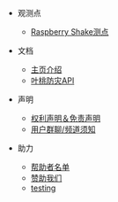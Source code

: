 - 观测点
  - [Raspberry Shake测点](/info_rd3c0.md)

- 文档
  - [主页介绍](/main_page.md)
  - [叶桃防灾API](/lpdp_api_main.md)

- 声明
  - [权利声明＆免责声明](/lpdp_statement.md)
  - [用户群聊/频道须知](/lpdp_qq_statement.md)

- 助力
  - [帮助者名单](/cosponsors_list.md)
  - [赞助我们](/donate_us.md)
  - [testing](./testing.md)
